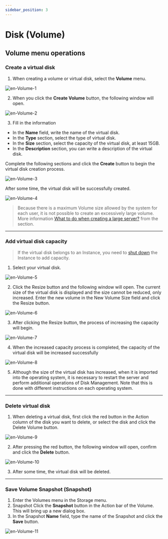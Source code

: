 ```yaml
---
sidebar_position: 3
---
```


# Disk (Volume)

## Volume menu operations

### Create a virtual disk

<ol>
    <li>When creating a volume or virtual disk, select the <b>Volume</b> menu.</li>
</ol>

  ![en-Volume-1](./img/volume/en-Volume-1.png)

<ol start='2'>
    <li>When you click the <b>Create Volume</b> button, the following window will open.</li>
</ol>

  ![en-Volume-2](./img/volume/en-Volume-2.png)

<ol start='3'>
    <li>Fill in the information</li>
</ol>

<ul>
    <li>In the <b>Name</b> field, write the name of the virtual disk.</li>
    <li>In the <b>Type</b> section, select the type of virtual disk.</li>
    <li>In the <b>Size</b> section, select the capacity of the virtual disk, at least 15GB.</li>
    <li>In the <b>Description</b> section, you can write a description of the virtual disk.</li>
</ul>

Complete the following sections and click the **Create** button to begin the virtual disk creation process.

  ![en-Volume-3](./img/volume/en-Volume-3.png)

After some time, the virtual disk will be successfully created.

  ![en-Volume-4](./img/volume/en-Volume-4.png)

>Because there is a maximum Volume size allowed by the system for each user, it is not possible to create an excessively large volume. More information <a href="./instance#серверийг-унтраах-shutdown">What to do when creating a large server?</a> from the section.

<hr></hr>

### Add virtual disk capacity

>If the virtual disk belongs to an Instance, you need to <a href="">shut down</a> the Instance to add capacity.

<ol>
    <li>Select your virtual disk.</li>
</ol>

  ![en-Volume-5](./img/volume/en-Volume-5.png)

<ol start='2'>
    <li>Click the Resize button and the following window will open. The current size of the virtual disk is displayed and the size cannot be reduced, only increased. Enter the new volume in the New Volume Size field and click the Resize button.</li>
</ol>

  ![en-Volume-6](./img/volume/en-Volume-6.png)

<ol start='3'>
    <li>After clicking the Resize button, the process of increasing the capacity will begin.</li>
</ol>

  ![en-Volume-7](./img/volume/en-Volume-7.png)

<ol start='4'>
    <li>When the increased capacity process is completed, the capacity of the virtual disk will be increased successfully</li>
</ol>

  ![en-Volume-8](./img/volume/en-Volume-8.png)

<ol start='5'>
    <li>Although the size of the virtual disk has increased, when it is imported into the operating system, it is necessary to restart the server and perform additional operations of Disk Management. Note that this is done with different instructions on each operating system.</li>
</ol>

<hr></hr>

### Delete virtual disk

<ol start='1'>
    <li>When deleting a virtual disk, first click the red button in the Action column of the disk you want to delete, or select the disk and click the Delete Volume button.</li>
</ol>

  ![en-Volume-9](./img/volume/en-Volume-9.png)

<ol start='2'>
    <li>After pressing the red button, the following window will open, confirm and click the <b>Delete</b> button.</li>
</ol>

  ![en-Volume-10](./img/volume/en-Volume-10.png)

<ol start='3'>
    <li>After some time, the virtual disk will be deleted.</li>
</ol>

<hr></hr>

### Save Volume Snapshot (Snapshot)

<ol>
    <li>Enter the Volumes menu in the Storage menu.</li>
    <li>Snapshot Click the <b>Snapshot</b> button in the Action bar of the Volume. This will bring up a new dialog box.</li>
    <li>In the Snapshot <b>Name</b> field, type the name of the Snapshot and click the <b>Save</b> button.</li>
</ol>

  ![en-Volume-11](./img/volume/en-Volume-11.png)
